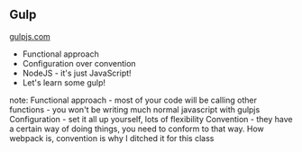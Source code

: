 ##  Gulp

[gulpjs.com](http://gulpjs.com/)

* Functional approach
* Configuration over convention
* NodeJS - it's just JavaScript!
* Let's learn some gulp!

note:
  Functional approach - most of your code will be calling other functions - you won't be writing much normal javascript with gulpjs
  Configuration - set it all up yourself, lots of flexibility
  Convention - they have a certain way of doing things, you need to conform to that way. How webpack is, convention is why I ditched it for this class